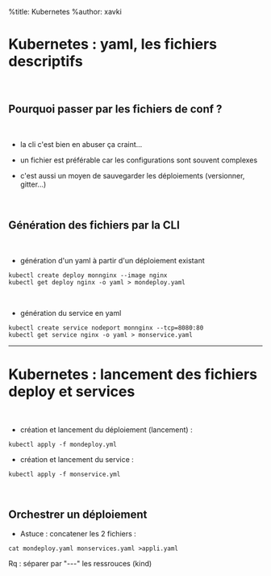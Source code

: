 %title: Kubernetes 
%author: xavki


# Kubernetes : yaml, les fichiers descriptifs


<br>

## Pourquoi passer par les fichiers de conf ?


<br>

* la cli c'est bien en abuser ça craint...

* un fichier est préférable car les configurations sont souvent complexes 

* c'est aussi un moyen de sauvegarder les déploiements (versionner, gitter...)


<br>

## Génération des fichiers par la CLI


<br>

* génération d'un yaml à partir d'un déploiement existant

```
kubectl create deploy monnginx --image nginx
kubectl get deploy nginx -o yaml > mondeploy.yaml 
```

<br>

* génération du service en yaml

```
kubectl create service nodeport monnginx --tcp=8080:80
kubectl get service nginx -o yaml > monservice.yaml
```

---------------------------------------------------------------------------------------


# Kubernetes : lancement des fichiers deploy et services 


<br>

* création et lancement du déploiement (lancement) :

```
kubectl apply -f mondeploy.yml
```

* création et lancement du service :

```
kubectl apply -f monservice.yml
```

<br>

## Orchestrer un déploiement

* Astuce : concatener les 2 fichiers :

```
cat mondeploy.yaml monservices.yaml >appli.yaml
```

Rq : séparer par "---" les ressrouces (kind)
